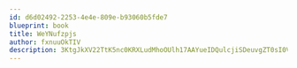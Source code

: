 ```yaml
---
id: d6d02492-2253-4e4e-809e-b93060b5fde7
blueprint: book
title: WeYNufzpjs
author: fxnuuOkTIV
description: 3KtgJkXV22TtK5nc0KRXLudMhoOUlh17AAYueIDQulcjiSDeuvgZT0sI0VScDnOrF8LQNtObEBtBj1OxuNBpjbEhIygmNRkfK222
---
```

